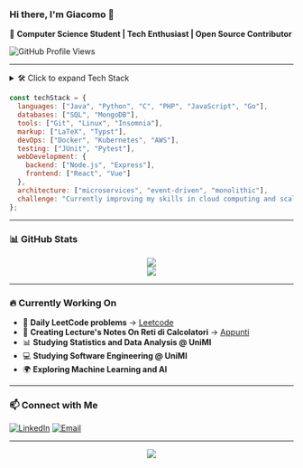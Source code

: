 ### Hi there, I'm Giacomo 👋

🚀 **Computer Science Student | Tech Enthusiast | Open Source Contributor**

![GitHub Profile Views](https://komarev.com/ghpvc/?username=comitanigiacomo&color=blue&style=flat)

---

<details>
  <summary>🛠️ Click to expand Tech Stack</summary>
</details>

```javascript
const techStack = {
  languages: ["Java", "Python", "C", "PHP", "JavaScript", "Go"],
  databases: ["SQL", "MongoDB"],
  tools: ["Git", "Linux", "Insomnia"],
  markup: ["LaTeX", "Typst"],
  devOps: ["Docker", "Kubernetes", "AWS"],
  testing: ["JUnit", "Pytest"],
  webDevelopment: {
    backend: ["Node.js", "Express"],
    frontend: ["React", "Vue"]
  },
  architecture: ["microservices", "event-driven", "monolithic"],
  challenge: "Currently improving my skills in cloud computing and scalable architectures 🚀"
};
```

---

### 📊 GitHub Stats

<p align="center">
  <img src="https://github-readme-stats.vercel.app/api?username=comitanigiacomo&show_icons=true&theme=transparent&height=250" />
  <br>
  <img src="https://github-readme-stats.vercel.app/api/top-langs/?username=comitanigiacomo&layout=compact&theme=transparent&height=250" />
  <br>
</p>

---

### 🔥 Currently Working On

- 🎯 **Daily LeetCode problems** → [Leetcode](https://github.com/comitanigiacomo/leetcode)
- 📖 **Creating Lecture's Notes On Reti di Calcolatori** → [Appunti](https://github.com/comitanigiacomo/Reti_di_calcolatori)
- 📊 **Studying Statistics and Data Analysis @ UniMI**
- 💻 **Studying Software Engineering @ UniMI**
- 🌍 **Exploring Machine Learning and AI**

---

### 📫 Connect with Me

[![LinkedIn](https://img.shields.io/badge/LinkedIn-%230077B5.svg?style=flat&logo=linkedin&logoColor=white)](https://www.linkedin.com/in/giacomo-comitani-249384326)
[![Email](https://img.shields.io/badge/Email-D14836?style=flat&logo=gmail&logoColor=white)](mailto:comitanigiacomo@example.com)

---

<p align="center">
  <img src="https://readme-typing-svg.herokuapp.com?font=JetBrains+Mono&size=20&pause=500&color=00ADEF&vCenter=true&width=700&lines=Code+is+like+humor...;When+you+have+to+explain+it,+it%E2%80%99s+bad." />
</p>

